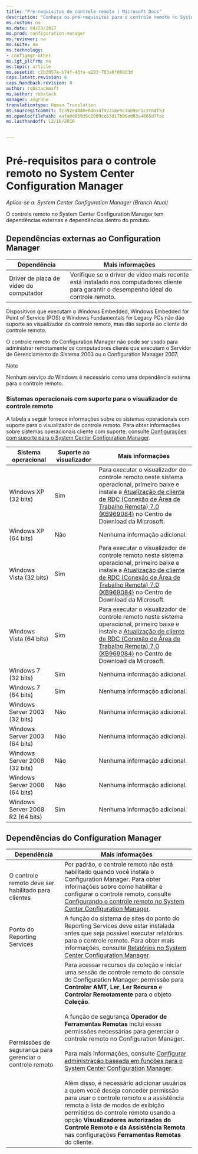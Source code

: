 ```yaml
---
title: "Pré-requisitos de controle remoto | Microsoft Docs"
description: "Conheça os pré-requisitos para o controle remoto no System Center Configuration Manager."
ms.custom: na
ms.date: 04/23/2017
ms.prod: configuration-manager
ms.reviewer: na
ms.suite: na
ms.technology:
- configmgr-other
ms.tgt_pltfrm: na
ms.topic: article
ms.assetid: c1b2057e-b74f-43fa-a293-763a8f866d3d
caps.latest.revision: 6
caps.handback.revision: 0
author: robstackmsft
ms.author: robstack
manager: angrobe
translationtype: Human Translation
ms.sourcegitcommit: fc392e4440e84614f92218e9c7a09ec1c2c64f53
ms.openlocfilehash: eafa0d85935c2009cc63d17b06ed83a4666d7fac
ms.lasthandoff: 12/16/2016


---
```

# <a name="prerequisites-for-remote-control-in-system-center-configuration-manager"></a>Pré-requisitos para o controle remoto no System Center Configuration Manager

*Aplica-se a: System Center Configuration Manager (Branch Atual)*

O controle remoto no System Center Configuration Manager tem dependências externas e dependências dentro do produto.  

## <a name="dependencies-external-to-configuration-manager"></a>Dependências externas ao Configuration Manager  

|Dependência|Mais informações|  
|----------------|----------------------|  
|Driver de placa de vídeo do computador|Verifique se o driver de vídeo mais recente está instalado nos computadores cliente para garantir o desempenho ideal do controle remoto.|  

 Dispositivos que executam o Windows Embedded, Windows Embedded for Point of Service (POS) e Windows Fundamentals for Legacy PCs não dão suporte ao visualizador do controle remoto, mas dão suporte ao cliente do controle remoto.  

 O controle remoto do Configuration Manager não pode ser usado para administrar remotamente os computadores cliente que executam o Servidor de Gerenciamento do Sistema 2003 ou o Configuration Manager 2007.  

> [!NOTE]  
>  Nenhum serviço do Windows é necessário como uma dependência externa para o controle remoto.  

### <a name="supported-operating-systems-for-the-remote-control-viewer"></a>Sistemas operacionais com suporte para o visualizador de controle remoto  
 A tabela a seguir fornece informações sobre os sistemas operacionais com suporte para o visualizador de controle remoto. Para obter informações sobre sistemas operacionais cliente com suporte, consulte [Configurações com suporte para o System Center Configuration Manager](../../../../core/plan-design/configs/supported-configurations.md).  

|Sistema operacional|Suporte ao visualizador|Mais informações|  
|----------------------|--------------------|----------------------|  
|Windows XP (32 bits)|Sim|Para executar o visualizador de controle remoto neste sistema operacional, primeiro baixe e instale a [Atualização de cliente de RDC (Conexão de Área de Trabalho Remota) 7.0 (KB969084)](https://www.microsoft.com/en-us/download/details.aspx?id=12767) no Centro de Download da Microsoft.|  
|Windows XP (64 bits)|Não|Nenhuma informação adicional.|  
|Windows Vista (32 bits)|Sim|Para executar o visualizador de controle remoto neste sistema operacional, primeiro baixe e instale a [Atualização de cliente de RDC (Conexão de Área de Trabalho Remota) 7.0 (KB969084)](https://www.microsoft.com/en-us/download/details.aspx?id=12767) no Centro de Download da Microsoft.|  
|Windows Vista (64 bits)|Sim|Para executar o visualizador de controle remoto neste sistema operacional, primeiro baixe e instale a [Atualização de cliente de RDC (Conexão de Área de Trabalho Remota) 7.0 (KB969084)](https://www.microsoft.com/en-us/download/details.aspx?id=12767) no Centro de Download da Microsoft.|  
|Windows 7 (32 bits)|Sim|Nenhuma informação adicional.|  
|Windows 7 (64 bits)|Sim|Nenhuma informação adicional.|  
|Windows Server 2003 (32 bits)|Não|Nenhuma informação adicional.|  
|Windows Server 2003 (64 bits)|Não|Nenhuma informação adicional.|  
|Windows Server 2008 (32 bits)|Não|Nenhuma informação adicional.|  
|Windows Server 2008 (64 bits)|Não|Nenhuma informação adicional.|  
|Windows Server 2008 R2 (64 bits)|Sim|Nenhuma informação adicional.|  

## <a name="configuration-manager-dependencies"></a>Dependências do Configuration Manager  

|Dependência|Mais informações|  
|----------------|----------------------|  
|O controle remoto deve ser habilitado para clientes|Por padrão, o controle remoto não está habilitado quando você instala o Configuration Manager. Para obter informações sobre como habilitar e configurar o controle remoto, consulte [Configurando o controle remoto no System Center Configuration Manager](../../../../core/clients/manage/remote-control/configuring-remote-control.md).|  
|Ponto do Reporting Services|A função do sistema de sites do ponto do Reporting Services deve estar instalada antes que seja possível executar relatórios para o controle remoto. Para obter mais informações, consulte [Relatórios no System Center Configuration Manager](../../../../core/servers/manage/reporting.md).|  
|Permissões de segurança para gerenciar o controle remoto|Para acessar recursos da coleção e iniciar uma sessão de controle remoto do console do Configuration Manager: permissão para **Controlar AMT**, **Ler**, **Ler Recurso** e **Controlar Remotamente** para o objeto **Coleção**.<br /><br /> A função de segurança **Operador de Ferramentas Remotas** inclui essas permissões necessárias para gerenciar o controle remoto no Configuration Manager.<br /><br /> Para mais informações, consulte [Configurar administração baseada em funções para o System Center Configuration Manager](../../../../core/servers/deploy/configure/configure-role-based-administration.md).<br /><br /> Além disso, é necessário adicionar usuários a quem você deseja conceder permissão para usar o controle remoto e a assistência remota à lista de modos de exibição permitidos do controle remoto usando a opção **Visualizadores autorizados do Controle Remoto e da Assistência Remota** nas configurações **Ferramentas Remotas** do cliente.|  

